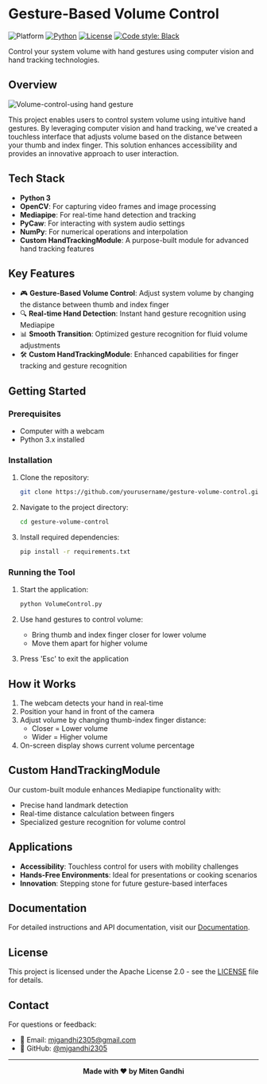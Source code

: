 # Gesture-Based Volume Control

![Platform](https://img.shields.io/badge/Platform-Linux%20%7C%20macOS%20%7C%20Windows-informational)
[![Python](https://img.shields.io/badge/Python-%203.8%20%7C%203.9%20%7C%203.10-informational)](https://www.python.org/)
[![License](https://img.shields.io/badge/License-Apache-green)](./LICENSE)
[![Code style: Black](https://img.shields.io/badge/Code%20style-Black-000.svg)](https://github.com/psf/black)


Control your system volume with hand gestures using computer vision and hand tracking technologies.

## Overview

![Volume-control-using hand gesture](docs/volume-control-gesture)

This project enables users to control system volume using intuitive hand gestures. By leveraging computer vision and hand tracking, we've created a touchless interface that adjusts volume based on the distance between your thumb and index finger. This solution enhances accessibility and provides an innovative approach to user interaction.

## Tech Stack

- **Python 3**
- **OpenCV**: For capturing video frames and image processing
- **Mediapipe**: For real-time hand detection and tracking
- **PyCaw**: For interacting with system audio settings
- **NumPy**: For numerical operations and interpolation
- **Custom HandTrackingModule**: A purpose-built module for advanced hand tracking features

## Key Features

- 🎮 **Gesture-Based Volume Control**: Adjust system volume by changing the distance between thumb and index finger
- 🔍 **Real-time Hand Detection**: Instant hand gesture recognition using Mediapipe
- 📊 **Smooth Transition**: Optimized gesture recognition for fluid volume adjustments
- 🛠️ **Custom HandTrackingModule**: Enhanced capabilities for finger tracking and gesture recognition

## Getting Started

### Prerequisites

- Computer with a webcam
- Python 3.x installed

### Installation

1. Clone the repository:
   ```bash
   git clone https://github.com/yourusername/gesture-volume-control.git
   ```

2. Navigate to the project directory:
   ```bash
   cd gesture-volume-control
   ```

3. Install required dependencies:
   ```bash
   pip install -r requirements.txt
   ```

### Running the Tool

1. Start the application:
   ```bash
   python VolumeControl.py
   ```

2. Use hand gestures to control volume:
   - Bring thumb and index finger closer for lower volume
   - Move them apart for higher volume

3. Press 'Esc' to exit the application

## How it Works

1. The webcam detects your hand in real-time
2. Position your hand in front of the camera
3. Adjust volume by changing thumb-index finger distance:
   - Closer = Lower volume
   - Wider = Higher volume
4. On-screen display shows current volume percentage

## Custom HandTrackingModule

Our custom-built module enhances Mediapipe functionality with:
- Precise hand landmark detection
- Real-time distance calculation between fingers
- Specialized gesture recognition for volume control

## Applications

- **Accessibility**: Touchless control for users with mobility challenges
- **Hands-Free Environments**: Ideal for presentations or cooking scenarios
- **Innovation**: Stepping stone for future gesture-based interfaces

## Documentation

For detailed instructions and API documentation, visit our [Documentation](https://github.com/mjgandhi2305/Gesture-Volume-Control/blob/master/docs/docs.md).

## License

This project is licensed under the Apache License 2.0 - see the [LICENSE](LICENSE) file for details.

## Contact

For questions or feedback:
- 📧 Email: mjgandhi2305@gmail.com
- 🐙 GitHub: [@mjgandhi2305](https://github.com/mjgandhi2305)

---

<div align="center">

**Made with ❤️ by Miten Gandhi**

</div>
